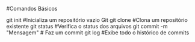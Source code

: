 #Comandos Básicos

git init #Inicializa um repositório vazio Git
git clone <url> #Clona um repositório existente
git status #Verifica o status dos arquivos
git commit -m "Mensagem" # Faz um commit
git log #Exibe todo o histórico de commits

